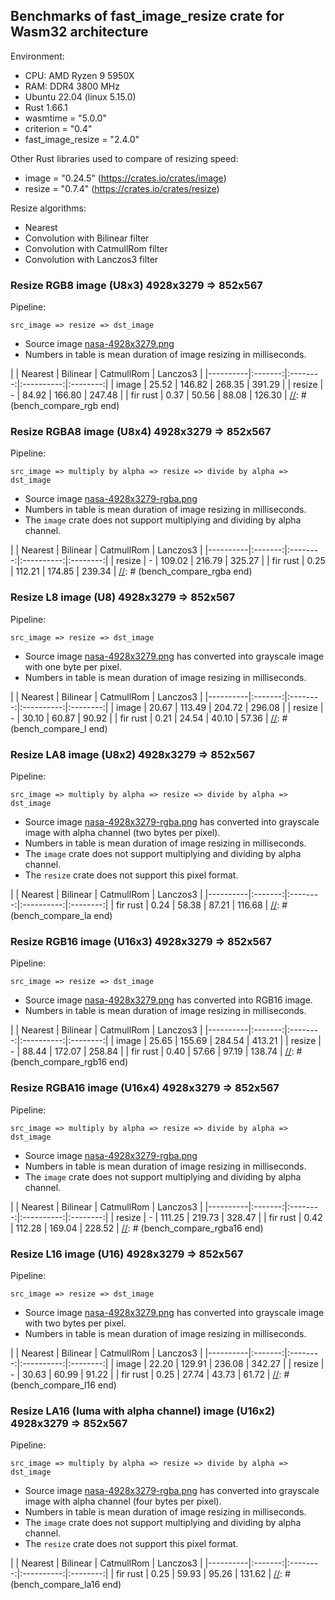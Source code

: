 ## Benchmarks of fast_image_resize crate for Wasm32 architecture

Environment:

- CPU: AMD Ryzen 9 5950X
- RAM: DDR4 3800 MHz
- Ubuntu 22.04 (linux 5.15.0)
- Rust 1.66.1
- wasmtime = "5.0.0"
- criterion = "0.4"
- fast_image_resize = "2.4.0"

Other Rust libraries used to compare of resizing speed:

- image = "0.24.5" (<https://crates.io/crates/image>)
- resize = "0.7.4" (<https://crates.io/crates/resize>)

Resize algorithms:

- Nearest
- Convolution with Bilinear filter
- Convolution with CatmullRom filter
- Convolution with Lanczos3 filter

### Resize RGB8 image (U8x3) 4928x3279 => 852x567

Pipeline:

`src_image => resize => dst_image`

- Source image [nasa-4928x3279.png](https://github.com/Cykooz/fast_image_resize/blob/main/data/nasa-4928x3279.png)
- Numbers in table is mean duration of image resizing in milliseconds.

[//]: # (bench_compare_rgb start)
|          | Nearest | Bilinear | CatmullRom | Lanczos3 |
|----------|:-------:|:--------:|:----------:|:--------:|
| image    |  25.52  |  146.82  |   268.35   |  391.29  |
| resize   |    -    |  84.92   |   166.80   |  247.48  |
| fir rust |  0.37   |  50.56   |   88.08    |  126.30  |
[//]: # (bench_compare_rgb end)

### Resize RGBA8 image (U8x4) 4928x3279 => 852x567

Pipeline:

`src_image => multiply by alpha => resize => divide by alpha => dst_image`

- Source image
  [nasa-4928x3279-rgba.png](https://github.com/Cykooz/fast_image_resize/blob/main/data/nasa-4928x3279-rgba.png)
- Numbers in table is mean duration of image resizing in milliseconds.
- The `image` crate does not support multiplying and dividing by alpha channel.

[//]: # (bench_compare_rgba start)
|          | Nearest | Bilinear | CatmullRom | Lanczos3 |
|----------|:-------:|:--------:|:----------:|:--------:|
| resize   |    -    |  109.02  |   216.79   |  325.27  |
| fir rust |  0.25   |  112.21  |   174.85   |  239.34  |
[//]: # (bench_compare_rgba end)

### Resize L8 image (U8) 4928x3279 => 852x567

Pipeline:

`src_image => resize => dst_image`

- Source image [nasa-4928x3279.png](https://github.com/Cykooz/fast_image_resize/blob/main/data/nasa-4928x3279.png)
  has converted into grayscale image with one byte per pixel.
- Numbers in table is mean duration of image resizing in milliseconds.

[//]: # (bench_compare_l start)
|          | Nearest | Bilinear | CatmullRom | Lanczos3 |
|----------|:-------:|:--------:|:----------:|:--------:|
| image    |  20.67  |  113.49  |   204.72   |  296.08  |
| resize   |    -    |  30.10   |   60.87    |  90.92   |
| fir rust |  0.21   |  24.54   |   40.10    |  57.36   |
[//]: # (bench_compare_l end)

### Resize LA8 image (U8x2) 4928x3279 => 852x567

Pipeline:

`src_image => multiply by alpha => resize => divide by alpha => dst_image`

- Source image
  [nasa-4928x3279-rgba.png](https://github.com/Cykooz/fast_image_resize/blob/main/data/nasa-4928x3279-rgba.png)
  has converted into grayscale image with alpha channel (two bytes per pixel).
- Numbers in table is mean duration of image resizing in milliseconds.
- The `image` crate does not support multiplying and dividing by alpha channel.
- The `resize` crate does not support this pixel format.

[//]: # (bench_compare_la start)
|          | Nearest | Bilinear | CatmullRom | Lanczos3 |
|----------|:-------:|:--------:|:----------:|:--------:|
| fir rust |  0.24   |  58.38   |   87.21    |  116.68  |
[//]: # (bench_compare_la end)

### Resize RGB16 image (U16x3) 4928x3279 => 852x567

Pipeline:

`src_image => resize => dst_image`

- Source image [nasa-4928x3279.png](https://github.com/Cykooz/fast_image_resize/blob/main/data/nasa-4928x3279.png)
  has converted into RGB16 image.
- Numbers in table is mean duration of image resizing in milliseconds.

[//]: # (bench_compare_rgb16 start)
|          | Nearest | Bilinear | CatmullRom | Lanczos3 |
|----------|:-------:|:--------:|:----------:|:--------:|
| image    |  25.65  |  155.69  |   284.54   |  413.21  |
| resize   |    -    |  88.44   |   172.07   |  258.84  |
| fir rust |  0.40   |  57.66   |   97.19    |  138.74  |
[//]: # (bench_compare_rgb16 end)

### Resize RGBA16 image (U16x4) 4928x3279 => 852x567

Pipeline:

`src_image => multiply by alpha => resize => divide by alpha => dst_image`

- Source image
  [nasa-4928x3279-rgba.png](https://github.com/Cykooz/fast_image_resize/blob/main/data/nasa-4928x3279-rgba.png)
- Numbers in table is mean duration of image resizing in milliseconds.
- The `image` crate does not support multiplying and dividing by alpha channel.

[//]: # (bench_compare_rgba16 start)
|          | Nearest | Bilinear | CatmullRom | Lanczos3 |
|----------|:-------:|:--------:|:----------:|:--------:|
| resize   |    -    |  111.25  |   219.73   |  328.47  |
| fir rust |  0.42   |  112.28  |   169.04   |  228.52  |
[//]: # (bench_compare_rgba16 end)

### Resize L16 image (U16) 4928x3279 => 852x567

Pipeline:

`src_image => resize => dst_image`

- Source image [nasa-4928x3279.png](https://github.com/Cykooz/fast_image_resize/blob/main/data/nasa-4928x3279.png)
  has converted into grayscale image with two bytes per pixel.
- Numbers in table is mean duration of image resizing in milliseconds.

[//]: # (bench_compare_l16 start)
|          | Nearest | Bilinear | CatmullRom | Lanczos3 |
|----------|:-------:|:--------:|:----------:|:--------:|
| image    |  22.20  |  129.91  |   236.08   |  342.27  |
| resize   |    -    |  30.63   |   60.99    |  91.22   |
| fir rust |  0.25   |  27.74   |   43.73    |  61.72   |
[//]: # (bench_compare_l16 end)

### Resize LA16 (luma with alpha channel) image (U16x2) 4928x3279 => 852x567

Pipeline:

`src_image => multiply by alpha => resize => divide by alpha => dst_image`

- Source image
  [nasa-4928x3279-rgba.png](https://github.com/Cykooz/fast_image_resize/blob/main/data/nasa-4928x3279-rgba.png)
  has converted into grayscale image with alpha channel (four bytes per pixel).
- Numbers in table is mean duration of image resizing in milliseconds.
- The `image` crate does not support multiplying and dividing by alpha channel.
- The `resize` crate does not support this pixel format.

[//]: # (bench_compare_la16 start)
|          | Nearest | Bilinear | CatmullRom | Lanczos3 |
|----------|:-------:|:--------:|:----------:|:--------:|
| fir rust |  0.25   |  59.93   |   95.26    |  131.62  |
[//]: # (bench_compare_la16 end)